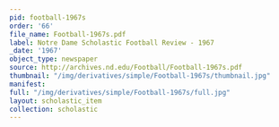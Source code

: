 ```yaml
---
pid: football-1967s
order: '66'
file_name: Football-1967s.pdf
label: Notre Dame Scholastic Football Review - 1967
_date: '1967'
object_type: newspaper
source: http://archives.nd.edu/Football/Football-1967s.pdf
thumbnail: "/img/derivatives/simple/Football-1967s/thumbnail.jpg"
manifest:
full: "/img/derivatives/simple/Football-1967s/full.jpg"
layout: scholastic_item
collection: scholastic
---
```

